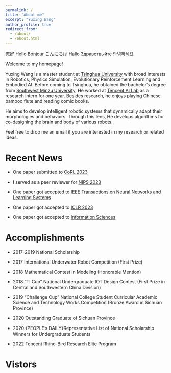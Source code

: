 ```yaml
---
permalink: /
title: "About me"
excerpt: "Yuxing Wang"
author_profile: true
redirect_from: 
  - /about/
  - /about.html
---
```


您好 Hello Bonjour こんにちは Hallo Здравствыйте 안녕하세요

Welcome to my homepage!

Yuxing Wang is a master student at [Tsinghua University](https://www.tsinghua.edu.cn/) with broad interests in Robotics, Physics Simulation, Evolutionary Reinforcement Learning and Embodied AI. Before coming to Tsinghua, he obtained the bachelor’s degree from [Southwest Minzu University](https://www.swun.edu.cn/). He worked at [Tencent AI Lab](https://ai.tencent.com/ailab/) as a research intern for one year. Besides research, he enjoys playing Chinese bamboo flute and reading comic books.

He aims to develop intelligent robotic systems that dynamically adapt their morphologies and behaviors. Through this lens, He develops algorithms for co-designing the brain and body of various robots.

Feel free to drop me an email if you are interested in my research or related ideas.

Recent News
======
* One paper submitted to [CoRL 2023](https://www.corl2023.org/)

* I served as a peer reviewer for [NIPS 2023](https://nips.cc/Conferences/2023/Board)

* One paper got accepted to [IEEE Transactions on Neural Networks and Learning Systems](https://ieeexplore.ieee.org/xpl/RecentIssue.jsp?punumber=5962385)

* One paper got accepted to [ICLR 2023](https://iclr.cc/Conferences/2023)

* One paper got accepted to [Information Sciences](https://www.sciencedirect.com/journal/information-sciences)


Accomplish­ments
======
* 2017-2019 National Scholarship

* 2017 International Underwater Robot Competition (First Prize)

* 2018 Mathematical Contest in Modeling (Honorable Mention)

* 2018 “TI Cup” National Undergraduate IOT Design Contest (First Prize in Central and Southwestern China Division)

* 2019 “Challenge Cup” National College Student Curricular Academic Science and Technology Works Competition (Bronze Award in Sichuan Province)

* 2020 Outstanding Graduate of Sichuan Province

* 2020 《PEOPLE’s DAILY》Representative List of National Scholarship Winners for Undergraduate Students

* 2022 Tencent Rhino-Bird Research Elite Program


Vistors
======
<script type="text/javascript" src="//rf.revolvermaps.com/0/0/1.js?i=5la4vnho5tp&amp;s=206&amp;m=0&amp;v=true&amp;r=false&amp;b=000000&amp;n=false&amp;c=ff0000" async="async"></script>